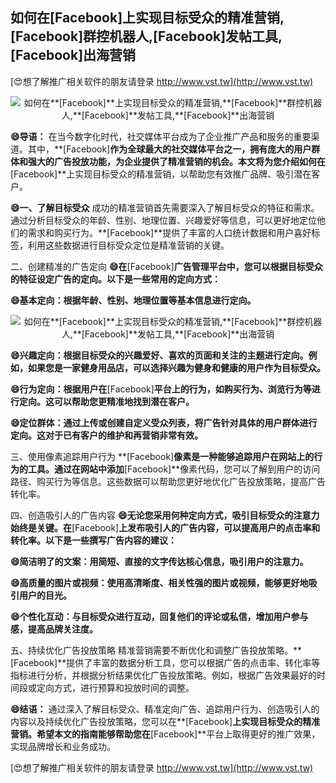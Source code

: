 ## **如何在**[Facebook]**上实现目标受众的精准营销,**[Facebook]**群控机器人,**[Facebook]**发帖工具,**[Facebook]**出海营销**

[😍想了解推广相关软件的朋友请登录 http://www.vst.tw](http://www.vst.tw)

 <center><img src="https://vst.tw/MP4/tuiguang/png/5.png" alt="如何在**[Facebook]**上实现目标受众的精准营销,**[Facebook]**群控机器人,**[Facebook]**发帖工具,**[Facebook]**出海营销"></center>

**😄导语：**
在当今数字化时代，社交媒体平台成为了企业推广产品和服务的重要渠道。其中，**[Facebook]**作为全球最大的社交媒体平台之一，拥有庞大的用户群体和强大的广告投放功能，为企业提供了精准营销的机会。本文将为您介绍如何在**[Facebook]**上实现目标受众的精准营销，以帮助您有效推广品牌、吸引潜在客户。

**😄一、了解目标受众**
成功的精准营销首先需要深入了解目标受众的特征和需求。通过分析目标受众的年龄、性别、地理位置、兴趣爱好等信息，可以更好地定位他们的需求和购买行为。**[Facebook]**提供了丰富的人口统计数据和用户喜好标签，利用这些数据进行目标受众定位是精准营销的关键。

二、创建精准的广告定向
**😄在**[Facebook]**广告管理平台中，您可以根据目标受众的特征设定广告的定向。以下是一些常用的定向方式：**

**😄基本定向：根据年龄、性别、地理位置等基本信息进行定向。**

 <center><img src="https://vst.tw/MP4/tuiguang/png/4.png" alt="如何在**[Facebook]**上实现目标受众的精准营销,**[Facebook]**群控机器人,**[Facebook]**发帖工具,**[Facebook]**出海营销"></center>

**😄兴趣定向：根据目标受众的兴趣爱好、喜欢的页面和关注的主题进行定向。例如，如果您是一家健身用品店，可以选择兴趣为健身和健康的用户作为目标受众。**

**😄行为定向：根据用户在**[Facebook]**平台上的行为，如购买行为、浏览行为等进行定向。这可以帮助您更精准地找到潜在客户。**

**😄定位群体：通过上传或创建自定义受众列表，将广告针对具体的用户群体进行定向。这对于已有客户的维护和再营销非常有效。**

三、使用像素追踪用户行为
**[Facebook]**像素是一种能够追踪用户在网站上的行为的工具。通过在网站中添加**[Facebook]**像素代码，您可以了解到用户的访问路径、购买行为等信息。这些数据可以帮助您更好地优化广告投放策略，提高广告转化率。

四、创造吸引人的广告内容
**😄无论您采用何种定向方式，吸引目标受众的注意力始终是关键。在**[Facebook]**上发布吸引人的广告内容，可以提高用户的点击率和转化率。以下是一些撰写广告内容的建议：**

**😄简洁明了的文案：用简短、直接的文字传达核心信息，吸引用户的注意力。**

**😄高质量的图片或视频：使用高清晰度、相关性强的图片或视频，能够更好地吸引用户的目光。**

**😄个性化互动：与目标受众进行互动，回复他们的评论或私信，增加用户参与感，提高品牌关注度。**

五、持续优化广告投放策略
精准营销需要不断优化和调整广告投放策略。**[Facebook]**提供了丰富的数据分析工具，您可以根据广告的点击率、转化率等指标进行分析，并根据分析结果优化广告投放策略。例如，根据广告效果最好的时间段或定向方式，进行预算和投放时间的调整。

**😄结语：**
通过深入了解目标受众、精准定向广告、追踪用户行为、创造吸引人的内容以及持续优化广告投放策略，您可以在**[Facebook]**上实现目标受众的精准营销。希望本文的指南能够帮助您在**[Facebook]**平台上取得更好的推广效果，实现品牌增长和业务成功。

[😍想了解推广相关软件的朋友请登录 http://www.vst.tw](http://www.vst.tw)



